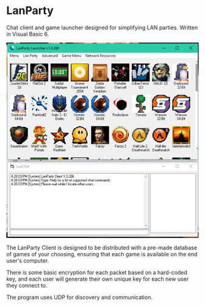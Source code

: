 # LanParty
Chat client and game launcher designed for simplifying LAN parties. Written in Visual Basic 6.

![Screenshot](/Screens/1.JPG)

The LanParty Client is designed to be distributed with a pre-made database of games of your choosing, ensuring that each game is available on the end user's computer.

There is some basic encryption for each packet based on a hard-coded key, and each user will generate their own unique key for each new user they connect to.

The program uses UDP for discovery and communication.

